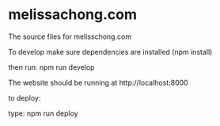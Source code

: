 # melissachong.com
The source files for melisschong.com

To develop make sure dependencies are installed (npm install)

then run: npm run develop

The website should be running at http://localhost:8000

to deploy:

type: npm run deploy 
